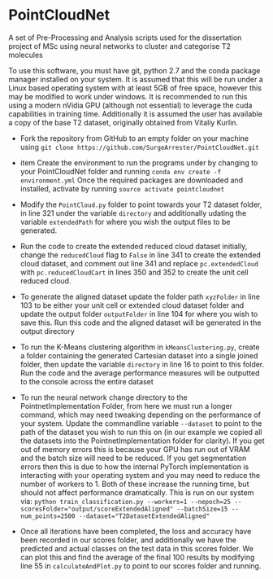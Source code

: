 # PointCloudNet
A set of Pre-Processing and Analysis scripts used for the dissertation project of MSc using neural networks to cluster and categorise T2 molecules

To use this software, you must have git, python 2.7 and the conda package manager installed on your system. It is assumed that this will be run under a Linux based operating system with at least 5GB of free space, however this may be modified to work under windows. It is recommended to run this using a modern nVidia GPU (although not essential) to leverage the cuda capabilities in training time. Additionally it is assumed the user has available a copy of the base T2 dataset, originally obtained from Vitaliy Kurlin.

* Fork the repository from GitHub to an empty folder on your machine using
	`git clone https://github.com/SurgeArrester/PointCloudNet.git`

* item Create the environment to run the programs under by changing to your PointCloudNet folder and running
`conda env create -f environment.yml`
Once the required packages are downloaded and installed, activate by running
`source activate pointcloudnet`

* Modify the `PointCloud.py` folder to point towards your T2 dataset folder, in line 321 under the variable `directory` and additionally udating the variable `extendedPath` for where you wish the output files to be generated.

* Run the code to create the extended reduced cloud dataset initially, change the `reducedCloud` flag to `False` in line 341 to create the extended cloud dataset, and comment out line 341 and replace `pc.extendedCloud` with `pc.reducedCloudCart` in lines 350 and 352 to create the unit cell reduced cloud.

* To generate the aligned dataset update the folder path `xyzFolder` in line 103 to be either your unit cell or extended cloud dataset folder and update the output folder `outputFolder` in line 104 for where you wish to save this. Run this code and the aligned dataset will be generated in the output directory

* To run the K-Means clustering algorithm in `kMeansClustering.py`, create a folder containing the generated Cartesian dataset into a single joined folder, then update the variable `directory` in line 16 to point to this folder. Run the code and the average performance measures will be outputted to the console across the entire dataset

* To run the neural network change directory to the PointnetImplementation Folder, from here we must run a longer command, which may need tweaking depending on the performance of your system. Update the commandline variable `--dataset` to point to the path of the dataset you wish to run this on (in our example we copied all the datasets into the PointnetImplementation folder for clarity). If you get out of memory errors this is because your GPU has run out of VRAM and the batch size will need to be reduced. If you get segmentation errors then this is due to how the internal PyTorch implementation is interacting with your operating system and you may need to reduce the number of workers to 1. Both of these increase the running time, but should not affect performance dramatically. This is run on our system via:
`python train_classification.py --workers=1 --nepoch=25 --scoresFolder="output/scoreExtendedAligned" --batchSize=15 --num_points=2500 --dataset="T2DatasetExtendedAligned"`

* Once all iterations have been completed, the loss and accuracy have been recorded in our scores folder, and additionally we have the predicted and actual classes on the test data in this scores folder. We can plot this and find the average of the final 100 results by modifying line 55 in `calculateAndPlot.py` to point to our scores folder and running.
